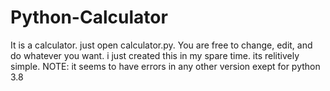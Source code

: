 # Python-Calculator
It is a calculator. just open calculator.py.
You are free to change, edit, and do whatever you want. i just created this in my spare time. its relitively simple.
NOTE: it seems to have errors in any other version exept for python 3.8
